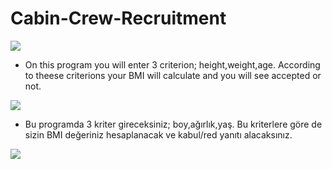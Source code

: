 # Cabin-Crew-Recruitment
<img src="https://user-images.githubusercontent.com/73097560/115834477-dbab4500-a447-11eb-908a-139a6edaec5c.gif">

- On this program you will enter 3 criterion; height,weight,age. According to theese criterions your BMI will calculate and you will see accepted or not.

<img src="https://user-images.githubusercontent.com/73097560/115834477-dbab4500-a447-11eb-908a-139a6edaec5c.gif">

- Bu programda 3 kriter gireceksiniz; boy,ağırlık,yaş. Bu kriterlere göre de sizin BMI değeriniz hesaplanacak ve kabul/red yanıtı alacaksınız.

<img src="https://user-images.githubusercontent.com/73097560/115834477-dbab4500-a447-11eb-908a-139a6edaec5c.gif">
